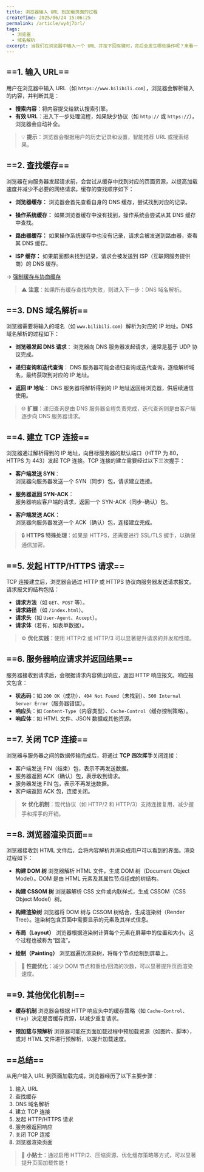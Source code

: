 ```yaml
---
title: 浏览器输入 URL 到加载页面的过程
createTime: 2025/06/24 15:06:25
permalink: /article/wy4j7brl/
tags:
  - 浏览器
  - 域名解析
excerpt: 当我们在浏览器中输入一个 URL 并按下回车键时，背后会发生哪些操作呢？来看一下吧！
---
```


## ==1. 输入 URL==

用户在浏览器中输入 URL（如 `https://www.bilibili.com`），浏览器会解析输入的内容，并判断其是：
- **搜索内容**：将内容提交给默认搜索引擎。
- **有效 URL**：进入下一步处理流程，如果缺少协议（如 `http://` 或 `https://`），浏览器会自动补全。

> 💡 **提示**：浏览器会根据用户的历史记录和设置，智能推荐 URL 或搜索结果。


## ==2. 查找缓存==

浏览器在向服务器发起请求前，会尝试从缓存中找到对应的页面资源，以提高加载速度并减少不必要的网络请求。缓存的查找顺序如下：

- **浏览器缓存：**
    浏览器会首先查看自身的 DNS 缓存，尝试找到对应的记录。

- **操作系统缓存：**
    如果浏览器缓存中没有找到，操作系统会尝试从其 DNS 缓存中查找。

- **路由器缓存：**
    如果操作系统缓存中也没有记录，请求会被发送到路由器，查看其 DNS 缓存。

- **ISP 缓存：**
    如果前面都未找到记录，请求会被发送到 ISP（互联网服务提供商）的 DNS 缓存。

-> [强制缓存与协商缓存](/HTTP/强制缓存与协商缓存.md)

> ⚠️ **注意**：如果所有缓存查找均失败，则进入下一步：DNS 域名解析。

## ==3. DNS 域名解析==

浏览器需要将输入的域名（如 `www.bilibili.com`）解析为对应的 IP 地址。DNS 域名解析的过程如下：

- **浏览器发起 DNS 请求**：
  浏览器向 DNS 服务器发起请求，通常是基于 UDP 协议完成。

- **递归查询和迭代查询**：
  DNS 服务器可能会递归查询或迭代查询，逐级解析域名，最终获取到对应的 IP 地址。

- **返回 IP 地址**：
  DNS 服务器将解析得到的 IP 地址返回给浏览器，供后续通信使用。

> 🌐 **扩展**：递归查询是由 DNS 服务器全程负责完成，迭代查询则是由客户端逐步向 DNS 服务器请求。


## ==4. 建立 TCP 连接==

浏览器通过解析得到的 IP 地址，向目标服务器的默认端口（HTTP 为 80，HTTPS 为 443）发起 TCP 连接。TCP 连接的建立需要经过以下三次握手：

- **客户端发送 SYN**：  
  浏览器向服务器发送一个 SYN（同步）包，请求建立连接。

- **服务器返回 SYN-ACK**：  
  服务器响应客户端的请求，返回一个 SYN-ACK（同步-确认）包。

- **客户端发送 ACK**：  
  浏览器向服务器发送一个 ACK（确认）包，连接建立完成。

> 🔒 **HTTPS 特殊处理**：如果是 HTTPS，还需要进行 SSL/TLS 握手，以确保通信加密。


## ==5. 发起 HTTP/HTTPS 请求==

TCP 连接建立后，浏览器会通过 HTTP 或 HTTPS 协议向服务器发送请求报文。请求报文的结构包括：
- **请求方法**（如 `GET`、`POST` 等）。
- **请求路径**（如 `/index.html`）。
- **请求头**（如 `User-Agent`、`Accept`）。
- **请求体**（若有，如表单数据）。

> ⚙️ **优化实践**：使用 HTTP/2 或 HTTP/3 可以显著提升请求的并发和性能。

## ==6. 服务器响应请求并返回结果==

服务器接收到请求后，会根据请求内容做出响应，返回 HTTP 响应报文。响应报文包含：
- **状态码**：如 `200 OK`（成功）、`404 Not Found`（未找到）、`500 Internal Server Error`（服务器错误）。
- **响应头**：如 `Content-Type`（内容类型）、`Cache-Control`（缓存控制策略）。
- **响应体**：如 HTML 文件、JSON 数据或其他资源。

## ==7. 关闭 TCP 连接==

浏览器与服务器之间的数据传输完成后，将通过 **TCP 四次挥手**关闭连接：

- 客户端发送 FIN（结束）包，表示不再发送数据。
- 服务器返回 ACK（确认）包，表示收到请求。
- 服务器发送 FIN 包，表示不再发送数据。
- 客户端返回 ACK 包，连接关闭。

> 🛠 **优化机制**：现代协议（如 HTTP/2 和 HTTP/3）支持连接复用，减少握手和挥手的开销。

## ==8. 浏览器渲染页面==

浏览器接收到 HTML 文件后，会将内容解析并渲染成用户可以看到的界面。渲染过程如下：

- **构建 DOM 树**
浏览器解析 HTML 文件，生成 DOM 树（Document Object Model）。DOM 是由 HTML 元素及其属性节点组成的树结构。

- **构建 CSSOM 树**
浏览器解析 CSS 文件或内联样式，生成 CSSOM（CSS Object Model）树。

- **构建渲染树**
浏览器将 DOM 树与 CSSOM 树结合，生成渲染树（Render Tree）。渲染树包含页面中需要显示的元素及其样式信息。

- **布局（Layout）**
浏览器根据渲染树计算每个元素在屏幕中的位置和大小。这个过程也被称为“回流”。

- **绘制（Painting）**
浏览器遍历渲染树，将每个节点绘制到屏幕上。

> 🎨 **性能优化**：减少 DOM 节点和重绘/回流的次数，可以显著提升页面渲染速度。

## ==9. 其他优化机制==

- **缓存机制**
浏览器会根据 HTTP 响应头中的缓存策略（如 `Cache-Control`、`ETag`）决定是否缓存资源，以减少重复请求。

- **预加载与预解析**
浏览器可能在页面加载过程中预加载资源（如图片、脚本），或对 HTML 文件进行预解析，以提升加载速度。

## ==总结==

从用户输入 URL 到页面加载完成，浏览器经历了以下主要步骤：
1. 输入 URL
2. 查找缓存
3. DNS 域名解析
4. 建立 TCP 连接
5. 发起 HTTP/HTTPS 请求
6. 服务器返回响应
7. 关闭 TCP 连接
8. 浏览器渲染页面

> 🚀 **小贴士**：通过启用 HTTP/2、压缩资源、优化缓存策略等方式，可以显著提升页面加载性能！
